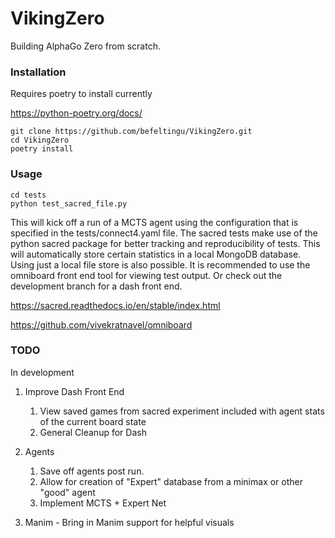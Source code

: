 # VikingZero

Building AlphaGo Zero from scratch.
 

### Installation
Requires poetry to install currently

https://python-poetry.org/docs/

```
git clone https://github.com/befeltingu/VikingZero.git
cd VikingZero
poetry install
```

### Usage

```
cd tests
python test_sacred_file.py
```

This will kick off a run of a MCTS agent using the configuration that is specified in the 
tests/connect4.yaml file. The sacred tests make use of the python sacred package for better 
tracking and reproducibility of tests. This will automatically store certain statistics in a 
local MongoDB database. Using just a local file store is also possible. It is recommended to 
use the omniboard front end tool for viewing test output. Or check out the development branch
for a dash front end. 

https://sacred.readthedocs.io/en/stable/index.html

https://github.com/vivekratnavel/omniboard


### TODO 
In development
1. Improve Dash Front End
    1. View saved games from sacred experiment included with agent stats of the current board state
    2. General Cleanup for Dash

2. Agents
    1. Save off agents post run. 
    2. Allow for creation of "Expert" database from a minimax or other "good" agent
    3. Implement MCTS + Expert Net
    
3.  Manim - Bring in Manim support for helpful visuals 





